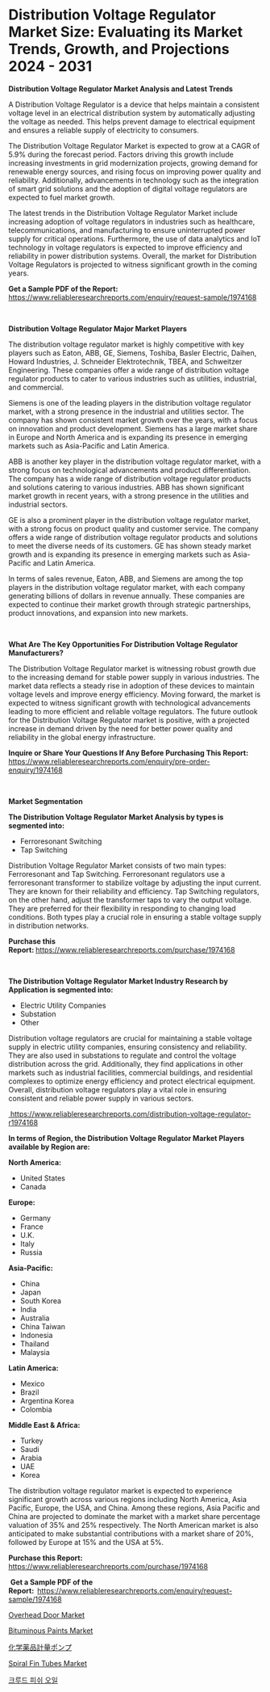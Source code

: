 <p><h1>Distribution Voltage Regulator Market Size: Evaluating its Market Trends, Growth, and Projections 2024 - 2031</h1></p><p><strong>Distribution Voltage Regulator Market Analysis and Latest Trends</strong></p>
<p><p>A Distribution Voltage Regulator is a device that helps maintain a consistent voltage level in an electrical distribution system by automatically adjusting the voltage as needed. This helps prevent damage to electrical equipment and ensures a reliable supply of electricity to consumers.</p><p>The Distribution Voltage Regulator Market is expected to grow at a CAGR of 5.9% during the forecast period. Factors driving this growth include increasing investments in grid modernization projects, growing demand for renewable energy sources, and rising focus on improving power quality and reliability. Additionally, advancements in technology such as the integration of smart grid solutions and the adoption of digital voltage regulators are expected to fuel market growth.</p><p>The latest trends in the Distribution Voltage Regulator Market include increasing adoption of voltage regulators in industries such as healthcare, telecommunications, and manufacturing to ensure uninterrupted power supply for critical operations. Furthermore, the use of data analytics and IoT technology in voltage regulators is expected to improve efficiency and reliability in power distribution systems. Overall, the market for Distribution Voltage Regulators is projected to witness significant growth in the coming years.</p></p>
<p><strong>Get a Sample PDF of the Report:&nbsp;</strong> <a href="https://www.reliableresearchreports.com/enquiry/request-sample/1974168">https://www.reliableresearchreports.com/enquiry/request-sample/1974168</a></p>
<p>&nbsp;</p>
<p><strong>Distribution Voltage Regulator Major Market Players</strong></p>
<p><p>The distribution voltage regulator market is highly competitive with key players such as Eaton, ABB, GE, Siemens, Toshiba, Basler Electric, Daihen, Howard Industries, J. Schneider Elektrotechnik, TBEA, and Schweitzer Engineering. These companies offer a wide range of distribution voltage regulator products to cater to various industries such as utilities, industrial, and commercial.</p><p>Siemens is one of the leading players in the distribution voltage regulator market, with a strong presence in the industrial and utilities sector. The company has shown consistent market growth over the years, with a focus on innovation and product development. Siemens has a large market share in Europe and North America and is expanding its presence in emerging markets such as Asia-Pacific and Latin America.</p><p>ABB is another key player in the distribution voltage regulator market, with a strong focus on technological advancements and product differentiation. The company has a wide range of distribution voltage regulator products and solutions catering to various industries. ABB has shown significant market growth in recent years, with a strong presence in the utilities and industrial sectors.</p><p>GE is also a prominent player in the distribution voltage regulator market, with a strong focus on product quality and customer service. The company offers a wide range of distribution voltage regulator products and solutions to meet the diverse needs of its customers. GE has shown steady market growth and is expanding its presence in emerging markets such as Asia-Pacific and Latin America.</p><p>In terms of sales revenue, Eaton, ABB, and Siemens are among the top players in the distribution voltage regulator market, with each company generating billions of dollars in revenue annually. These companies are expected to continue their market growth through strategic partnerships, product innovations, and expansion into new markets.</p></p>
<p>&nbsp;</p>
<p><strong>What Are The Key Opportunities For Distribution Voltage Regulator Manufacturers?</strong></p>
<p><p>The Distribution Voltage Regulator market is witnessing robust growth due to the increasing demand for stable power supply in various industries. The market data reflects a steady rise in adoption of these devices to maintain voltage levels and improve energy efficiency. Moving forward, the market is expected to witness significant growth with technological advancements leading to more efficient and reliable voltage regulators. The future outlook for the Distribution Voltage Regulator market is positive, with a projected increase in demand driven by the need for better power quality and reliability in the global energy infrastructure.</p></p>
<p><strong>Inquire or Share Your Questions If Any Before Purchasing This Report:</strong> <a href="https://www.reliableresearchreports.com/enquiry/pre-order-enquiry/1974168">https://www.reliableresearchreports.com/enquiry/pre-order-enquiry/1974168</a></p>
<p>&nbsp;</p>
<p><strong>Market Segmentation</strong></p>
<p><strong>The Distribution Voltage Regulator Market Analysis by types is segmented into:</strong></p>
<p><ul><li>Ferroresonant Switching</li><li>Tap Switching</li></ul></p>
<p><p>Distribution Voltage Regulator Market consists of two main types: Ferroresonant and Tap Switching. Ferroresonant regulators use a ferroresonant transformer to stabilize voltage by adjusting the input current. They are known for their reliability and efficiency. Tap Switching regulators, on the other hand, adjust the transformer taps to vary the output voltage. They are preferred for their flexibility in responding to changing load conditions. Both types play a crucial role in ensuring a stable voltage supply in distribution networks.</p></p>
<p><strong>Purchase this Report:&nbsp;</strong><a href="https://www.reliableresearchreports.com/purchase/1974168">https://www.reliableresearchreports.com/purchase/1974168</a></p>
<p>&nbsp;</p>
<p><strong>The Distribution Voltage Regulator Market Industry Research by Application is segmented into:</strong></p>
<p><ul><li>Electric Utility Companies</li><li>Substation</li><li>Other</li></ul></p>
<p><p>Distribution voltage regulators are crucial for maintaining a stable voltage supply in electric utility companies, ensuring consistency and reliability. They are also used in substations to regulate and control the voltage distribution across the grid. Additionally, they find applications in other markets such as industrial facilities, commercial buildings, and residential complexes to optimize energy efficiency and protect electrical equipment. Overall, distribution voltage regulators play a vital role in ensuring consistent and reliable power supply in various sectors.</p></p>
<p><a href="https://www.reliableresearchreports.com/distribution-voltage-regulator-r1974168">&nbsp;https://www.reliableresearchreports.com/distribution-voltage-regulator-r1974168</a></p>
<p><strong>In terms of Region, the Distribution Voltage Regulator Market Players available by Region are:</strong></p>
<p>
    <p> <strong> North America: </strong>
        <ul>
            <li>United States</li>
            <li>Canada</li>
        </ul>
        </p> 
    <p> <strong> Europe: </strong>
        <ul>
            <li>Germany</li>
            <li>France</li>
            <li>U.K.</li>
            <li>Italy</li>
            <li>Russia</li>
        </ul>
        </p> 
    <p> <strong> Asia-Pacific: </strong>
        <ul>
            <li>China</li>
            <li>Japan</li>
            <li>South Korea</li>
            <li>India</li>
            <li>Australia</li>
            <li>China Taiwan</li>
            <li>Indonesia</li>
            <li>Thailand</li>
            <li>Malaysia</li>
        </ul>
        </p> 
    <p> <strong> Latin America: </strong>
        <ul>
            <li>Mexico</li>
            <li>Brazil</li>
            <li>Argentina Korea</li>
            <li>Colombia</li>
        </ul>
        </p> 
    <p> <strong> Middle East & Africa: </strong>
        <ul>
            <li>Turkey</li>
            <li>Saudi</li>
            <li>Arabia</li>
            <li>UAE</li>
            <li>Korea</li>
        </ul>
    </p>
    </p>
<p><p>The distribution voltage regulator market is expected to experience significant growth across various regions including North America, Asia Pacific, Europe, the USA, and China. Among these regions, Asia Pacific and China are projected to dominate the market with a market share percentage valuation of 35% and 25% respectively. The North American market is also anticipated to make substantial contributions with a market share of 20%, followed by Europe at 15% and the USA at 5%.</p></p>
<p><strong>Purchase this Report: </strong><a href="https://www.reliableresearchreports.com/purchase/1974168">https://www.reliableresearchreports.com/purchase/1974168</a></p>
<p>&nbsp;<strong>Get a Sample PDF of the Report:&nbsp;&nbsp;</strong><a href="https://www.reliableresearchreports.com/enquiry/request-sample/1974168">https://www.reliableresearchreports.com/enquiry/request-sample/1974168</a></p>
<p><strong></strong></p>
<p><p><a href="https://github.com/biheemgalvinlouises6hokrh3h/Market-Research-Report-List-2/blob/main/overhead-door-market.md">Overhead Door Market</a></p><p><a href="https://issuu.com/reportprime-2/docs/bituminous-paints-market-size-2030.pptx">Bituminous Paints Market</a></p><p><a href="https://github.com/MosesSpinka1914/Market-Research-Report-List-1/blob/main/536785837648.md">化学薬品計量ポンプ</a></p><p><a href="https://github.com/guneycigdem35/Market-Research-Report-List-3/blob/main/spiral-fin-tubes-market.md">Spiral Fin Tubes Market</a></p><p><a href="https://github.com/hxzi07639916/Market-Research-Report-List-1/blob/main/823950333684.md">크루드 피쉬 오일</a></p></p>